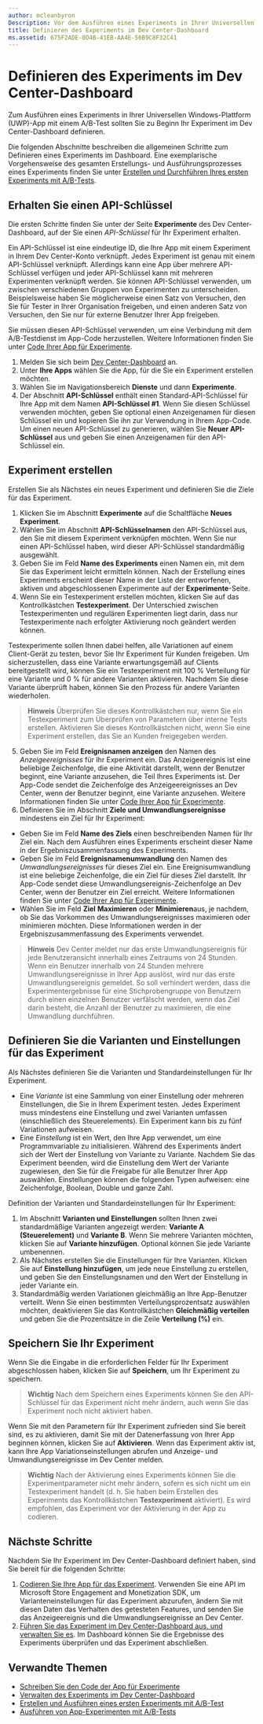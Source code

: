 ```yaml
---
author: mcleanbyron
Description: Vor dem Ausführen eines Experiments in Ihrer Universellen Windows-Plattform(UWP)-App mit A/B-Test müssen Sie Ihr Experiment im Dev Center-Dashboard definieren.
title: Definieren des Experiments im Dev Center-Dashboard
ms.assetid: 675F2ADE-0D4B-41EB-AA4E-56B9C8F32C41
---
```


# Definieren des Experiments im Dev Center-Dashboard

Zum Ausführen eines Experiments in Ihrer Universellen Windows-Plattform (UWP)-App mit einem A/B-Test sollten Sie zu Beginn Ihr Experiment im Dev Center-Dashboard definieren.

Die folgenden Abschnitte beschreiben die allgemeinen Schritte zum Definieren eines Experiments im Dashboard. Eine exemplarische Vorgehensweise des gesamten Erstellungs- und Ausführungsprozesses eines Experiments finden Sie unter [Erstellen und Durchführen Ihres ersten Experiments mit A/B-Tests](create-and-run-your-first-experiment-with-a-b-testing.md).

## Erhalten Sie einen API-Schlüssel

Die ersten Schritte finden Sie unter der Seite **Experimente** des Dev Center-Dashboard, auf der Sie einen *API-Schlüssel* für Ihr Experiment erhalten.

Ein API-Schlüssel ist eine eindeutige ID, die Ihre App mit einem Experiment in Ihrem Dev Center-Konto verknüpft. Jedes Experiment ist genau mit einem API-Schlüssel verknüpft. Allerdings kann eine App über mehrere API-Schlüssel verfügen und jeder API-Schlüssel kann mit mehreren Experimenten verknüpft werden. Sie können API-Schlüssel verwenden, um zwischen verschiedenen Gruppen von Experimenten zu unterscheiden. Beispielsweise haben Sie möglicherweise einen Satz von Versuchen, den Sie für Tester in Ihrer Organisation freigeben, und einen anderen Satz von Versuchen, den Sie nur für externe Benutzer Ihrer App freigeben.

Sie müssen diesen API-Schlüssel verwenden, um eine Verbindung mit dem A/B-Testdienst im App-Code herzustellen. Weitere Informationen finden Sie unter [Code Ihrer App für Experimente](code-your-experiment-in-your-app.md).

1. Melden Sie sich beim [Dev Center-Dashboard](https://dev.windows.com/overview) an.
2. Unter **Ihre Apps** wählen Sie die App, für die Sie ein Experiment erstellen möchten.
3. Wählen Sie im Navigationsbereich **Dienste** und dann **Experimente**.
4. Der Abschnitt **API-Schlüssel** enthält einen Standard-API-Schlüssel für Ihre App mit dem Namen **API-Schlüssel #1**. Wenn Sie diesen Schlüssel verwenden möchten, geben Sie optional einen Anzeigenamen für diesen Schlüssel ein und kopieren Sie ihn zur Verwendung in Ihrem App-Code. Um einen neuen API-Schlüssel zu generieren, wählen Sie **Neuer API-Schlüssel** aus und geben Sie einen Anzeigenamen für den API-Schlüssel ein.

## Experiment erstellen

Erstellen Sie als Nächstes ein neues Experiment und definieren Sie die Ziele für das Experiment.

1. Klicken Sie im Abschnitt **Experimente** auf die Schaltfläche **Neues Experiment**.
2. Wählen Sie im Abschnitt **API-Schlüsselnamen** den API-Schlüssel aus, den Sie mit diesem Experiment verknüpfen möchten. Wenn Sie nur einen API-Schlüssel haben, wird dieser API-Schlüssel standardmäßig ausgewählt.
3. Geben Sie im Feld **Name des Experiments** einen Namen ein, mit dem Sie das Experiment leicht ermitteln können. Nach der Erstellung eines Experiments erscheint dieser Name in der Liste der entworfenen, aktiven und abgeschlossenen Experimente auf der **Experimente**-Seite.
4. Wenn Sie ein Testexperiment erstellen möchten, klicken Sie auf das Kontrollkästchen **Testexperiment**. Der Unterschied zwischen Testexperimenten und regulären Experimenten liegt darin, dass nur Testexperimente nach erfolgter Aktivierung noch geändert werden können.

  Testexperimente sollen Ihnen dabei helfen, alle Variationen auf einem Client-Gerät zu testen, bevor Sie Ihr Experiment für Kunden freigeben. Um sicherzustellen, dass eine Variante erwartungsgemäß auf Clients bereitgestellt wird, können Sie ein Testexperiment mit 100 % Verteilung für eine Variante und 0 % für andere Varianten aktivieren. Nachdem Sie diese Variante überprüft haben, können Sie den Prozess für andere Varianten wiederholen.
  > **Hinweis**  Überprüfen Sie dieses Kontrollkästchen nur, wenn Sie ein Testexperiment zum Überprüfen von Parametern über interne Tests erstellen. Aktivieren Sie dieses Kontrollkästchen nicht, wenn Sie eine Experiment erstellen, das Sie an Kunden freigegeben werden.

5. Geben Sie im Feld **Ereignisnamen anzeigen** den Namen des *Anzeigeereignisses* für Ihr Experiment ein. Das Anzeigeereignis ist eine beliebige Zeichenfolge, die eine Aktivität darstellt, wenn der Benutzer beginnt, eine Variante anzusehen, die Teil Ihres Experiments ist. Der App-Code sendet die Zeichenfolge des Anzeigeereignisses an Dev Center, wenn der Benutzer beginnt, eine Variante anzusehen. Weitere Informationen finden Sie unter [Code Ihrer App für Experimente](code-your-experiment-in-your-app.md).
6. Definieren Sie im Abschnitt **Ziele und Umwandlungsereignisse** mindestens ein Ziel für Ihr Experiment:
  * Geben Sie im Feld **Name des Ziels** einen beschreibenden Namen für Ihr Ziel ein. Nach dem Ausführen eines Experiments erscheint dieser Name in der Ergebniszusammenfassung des Experiments.
  * Geben Sie im Feld **Ereignisnamenumwandlung** den Namen des *Umwandlungsereignisses* für dieses Ziel ein. Eine Ereignisumwandlung ist eine beliebige Zeichenfolge, die ein Ziel für dieses Ziel darstellt. Ihr App-Code sendet diese Umwandlungsereignis-Zeichenfolge an Dev Center, wenn der Benutzer ein Ziel erreicht. Weitere Informationen finden Sie unter [Code Ihrer App für Experimente](code-your-experiment-in-your-app.md).
  * Wählen Sie im Feld **Ziel** **Maximieren** oder **Minimieren**aus, je nachdem, ob Sie das Vorkommen des Umwandlungsereignisses maximieren oder minimieren möchten. Diese Informationen werden in der Ergebniszusammenfassung des Experiments verwendet.

  >**Hinweis** Dev Center meldet nur das erste Umwandlungsereignis für jede Benutzeransicht innerhalb eines Zeitraums von 24 Stunden. Wenn ein Benutzer innerhalb von 24 Stunden mehrere Umwandlungsereignisse in Ihrer App auslöst, wird nur das erste Umwandlungsereignis gemeldet. So soll verhindert werden, dass die Experimentergebnisse für eine Stichprobengruppe von Benutzern durch einen einzelnen Benutzer verfälscht werden, wenn das Ziel darin besteht, die Anzahl der Benutzer zu maximieren, die eine Umwandlung durchführen.

## Definieren Sie die Varianten und Einstellungen für das Experiment

Als Nächstes definieren Sie die Varianten und Standardeinstellungen für Ihr Experiment.

* Eine *Variante* ist eine Sammlung von einer Einstellung oder mehreren Einstellungen, die Sie in Ihrem Experiment testen. Jedes Experiment muss mindestens eine Einstellung und zwei Varianten umfassen (einschließlich des Steuerelements). Ein Experiment kann bis zu fünf Variationen aufweisen.
* Eine *Einstellung* ist ein Wert, den Ihre App verwendet, um eine Programmvariable zu initialisieren. Während des Experiments ändert sich der Wert der Einstellung von Variante zu Variante. Nachdem Sie das Experiment beenden, wird die Einstellung dem Wert der Variante zugewiesen, den Sie für die Freigabe für alle Benutzer Ihrer App auswählen. Einstellungen können die folgenden Typen aufweisen: eine Zeichenfolge, Boolean, Double und ganze Zahl.

Definition der Varianten und Standardeinstellungen für Ihr Experiment:
1. Im Abschnitt **Varianten und Einstellungen** sollten Ihnen zwei standardmäßige Varianten angezeigt werden: **Variante A (Steuerelement)** und **Variante B**. Wenn Sie mehrere Varianten möchten, klicken Sie auf **Variante hinzufügen**. Optional können Sie jede Variante umbenennen.
2. Als Nächstes erstellen Sie die Einstellungen für Ihre Varianten. Klicken Sie auf **Einstellung hinzufügen**, um jede neue Einstellung zu erstellen, und geben Sie den Einstellungsnamen und den Wert der Einstellung in jeder Variante ein.
3. Standardmäßig werden Variationen gleichmäßig an Ihre App-Benutzer verteilt. Wenn Sie einen bestimmten Verteilungsprozentsatz auswählen möchten, deaktivieren Sie das Kontrollkästchen **Gleichmäßig verteilen** und geben Sie die Prozentsätze in die Zeile **Verteilung (%)** ein.

## Speichern Sie Ihr Experiment

Wenn Sie die Eingabe in die erforderlichen Felder für Ihr Experiment abgeschlossen haben, klicken Sie auf **Speichern**, um Ihr Experiment zu speichern.

> **Wichtig** Nach dem Speichern eines Experiments können Sie den API-Schlüssel für das Experiment nicht mehr ändern, auch wenn Sie das Experiment noch nicht aktiviert haben.

Wenn Sie mit den Parametern für Ihr Experiment zufrieden sind Sie bereit sind, es zu aktivieren, damit Sie mit der Datenerfassung von Ihrer App beginnen können, klicken Sie auf **Aktivieren**. Wenn das Experiment aktiv ist, kann Ihre App Variationseinstellungen abrufen und Anzeige- und Umwandlungsereignisse im Dev Center melden.

> **Wichtig** Nach der Aktivierung eines Experiments können Sie die Experimentparameter nicht mehr ändern, sofern es sich nicht um ein Testexperiment handelt (d. h. Sie haben beim Erstellen des Experiments das Kontrollkästchen **Testexperiment** aktiviert). Es wird empfohlen, das Experiment vor der Aktivierung in der App zu codieren.

## Nächste Schritte

Nachdem Sie Ihr Experiment im Dev Center-Dashboard definiert haben, sind Sie bereit für die folgenden Schritte:
1. [Codieren Sie Ihre App für das Experiment](code-your-experiment-in-your-app.md). Verwenden Sie eine API im Microsoft Store Engagement and Monetization SDK, um Varianteneinstellungen für das Experiment abzurufen, ändern Sie mit diesen Daten das Verhalten des getesteten Features, und senden Sie das Anzeigeereignis und die Umwandlungsereignisse an Dev Center.
2. [Führen Sie das Experiment im Dev Center-Dashboard aus, und verwalten Sie es](manage-your-experiment.md). Im Dashboard können Sie die Ergebnisse des Experiments überprüfen und das Experiment abschließen.

## Verwandte Themen

  * [Schreiben Sie den Code der App für Experimente](code-your-experiment-in-your-app.md)
  * [Verwalten des Experiments im Dev Center-Dashboard](manage-your-experiment.md)
  * [Erstellen und Ausführen eines ersten Experiments mit A/B-Test](create-and-run-your-first-experiment-with-a-b-testing.md)
  * [Ausführen von App-Experimenten mit A/B-Tests](run-app-experiments-with-a-b-testing.md)


<!--HONumber=May16_HO2-->


